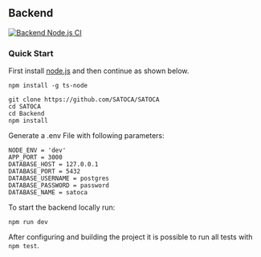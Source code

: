## Backend
[![Backend Node.js CI](https://github.com/SATOCA/SATOCA/actions/workflows/backend-ci.yml/badge.svg)](https://github.com/SATOCA/SATOCA/actions/workflows/backend-ci.yml)

### Quick Start
First install [node.js](https://nodejs.org) and then continue as shown below.
```
npm install -g ts-node

git clone https://github.com/SATOCA/SATOCA
cd SATOCA
cd Backend
npm install
```

Generate a .env File with following parameters:

```
NODE_ENV = 'dev'
APP_PORT = 3000
DATABASE_HOST = 127.0.0.1
DATABASE_PORT = 5432
DATABASE_USERNAME = postgres
DATABASE_PASSWORD = password
DATABASE_NAME = satoca
```

To start the backend locally run:

```
npm run dev
```

After configuring and building the project it is possible to run all tests with `npm test`.
